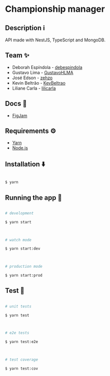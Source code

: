 # Championship manager
  

## Description ℹ️
API made with NestJS, TypeScript and MongoDB.

## Team ✨
- Deborah Espíndola - [debespindola](https://github.com/debespindola)
- Gustavo Lima - [GustavoHLMA](https://github.com/GustavoHLMA)
- José Edson - [zehzo](https://github.com/zehzo)
- Kevin Beltrão - [KevBeltrao](https://github.com/KevBeltrao)
- Liliane Carla - [lilicarla](https://github.com/lilicarla)

## Docs 📄
- [FigJam](https://www.figma.com/file/NWOAZkxsBqd6wczWCMSAOP/Engenharia-de-Software?node-id=0%3A1)

## Requirements ⚙️
- [Yarn](https://yarnpkg.com/)
- [Node.js](https://nodejs.org/en/)
  
## Installation ⬇️
```bash

$ yarn

```

## Running the app 🏃

  

```bash

# development

$ yarn start

  

# watch mode

$ yarn start:dev

  

# production mode

$ yarn start:prod

```

  

## Test 🧪

  

```bash

# unit tests

$ yarn test

  

# e2e tests

$ yarn test:e2e

  

# test coverage

$ yarn test:cov

```
